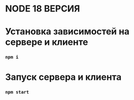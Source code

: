 # NODE 18 ВЕРСИЯ


# Установка зависимостей на сервере и клиенте 

### `npm i`

# Запуск сервера и клиента

### `npm start`